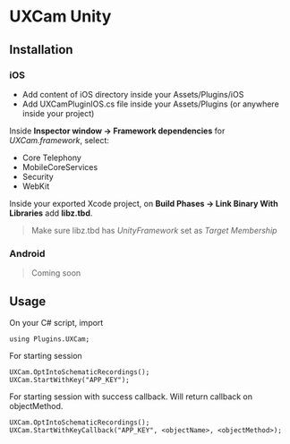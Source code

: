 # UXCam Unity

## Installation

### iOS

- Add content of iOS directory inside your Assets/Plugins/iOS
- Add UXCamPluginIOS.cs file inside your Assets/Plugins (or anywhere inside your project)

Inside **Inspector window -> Framework dependencies** for *UXCam.framework*, select: 
- Core Telephony
- MobileCoreServices
- Security
- WebKit

Inside your exported Xcode project, on **Build Phases -> Link Binary With Libraries** add **libz.tbd**.
>Make sure libz.tbd has *UnityFramework* set as *Target Membership*

### Android
>Coming soon

## Usage
On your C# script, import
```
using Plugins.UXCam;
```

For starting session
```
UXCam.OptIntoSchematicRecordings();
UXCam.StartWithKey("APP_KEY");
```

For starting session with success callback. Will return callback on objectMethod.
```
UXCam.OptIntoSchematicRecordings();
UXCam.StartWithKeyCallback("APP_KEY", <objectName>, <objectMethod>);
```
